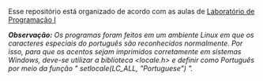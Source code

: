Esse repositório está organizado de acordo com as aulas de [Laboratório de Programação I](https://github.com/BenhurUFSM/l122b)



***Observação:** 
Os programas foram feitos em um ambiente Linux em que os caracteres especiais do português são reconhecidos normalmente. Por isso, para que os acentos sejam imprimidos corretamente em sistemas Windows, deve-se utilizar a biblioteca <locale.h> e definir como Português por meio da função "  setlocale(LC_ALL, "Portuguese")  ".*
